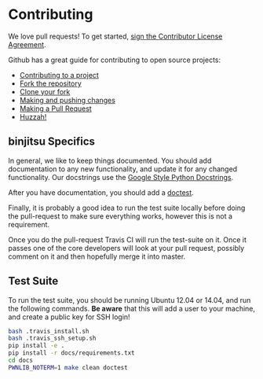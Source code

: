 # Contributing

We love pull requests! To get started, <a href="https://www.clahub.com/agreements/binjitsu/binjitsu">sign the Contributor License Agreement</a>.

Github has a great guide for contributing to open source projects:

- [Contributing to a project](https://guides.github.com/activities/forking/)
- [Fork the repository](https://guides.github.com/activities/forking/#fork)
- [Clone your fork](https://guides.github.com/activities/forking/#clone)
- [Making and pushing changes](https://guides.github.com/activities/forking/#making-changes)
- [Making a Pull Request](https://guides.github.com/activities/forking/#making-a-pull-request)
- [Huzzah!](https://guides.github.com/activities/forking/#huzzah)

## binjitsu Specifics

In general, we like to keep things documented.  You should add documentation to any new functionality, and update it for any changed functionality.  Our docstrings use the [Google Style Python Docstrings](https://sphinxcontrib-napoleon.readthedocs.org/en/latest/example_google.html#example-google).

After you have documentation, you should add a [doctest](https://docs.python.org/2/library/doctest.html).

Finally, it is probably a good idea to run the test suite locally before doing
the pull-request to make sure everything works, however this is not a
requirement.

Once you do the pull-request Travis CI will run the test-suite on it. Once it
passes one of the core developers will look at your pull request, possibly
comment on it and then hopefully merge it into master.

## Test Suite

To run the test suite, you should be running Ubuntu 12.04 or 14.04, and run the following commands.  **Be aware** that this will add a user to your machine, and create a public key for SSH login!

```sh
bash .travis_install.sh
bash .travis_ssh_setup.sh
pip install -e .
pip install -r docs/requirements.txt
cd docs
PWNLIB_NOTERM=1 make clean doctest
```
